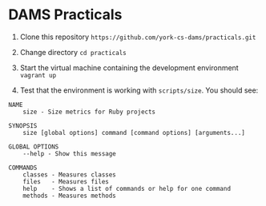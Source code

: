 # DAMS Practicals

1. Clone this repository `https://github.com/york-cs-dams/practicals.git`

2. Change directory `cd practicals`

3. Start the virtual machine containing the development environment `vagrant up`

4. Test that the environment is working with `scripts/size`. You should see:

```
NAME
    size - Size metrics for Ruby projects

SYNOPSIS
    size [global options] command [command options] [arguments...]

GLOBAL OPTIONS
    --help - Show this message

COMMANDS
    classes - Measures classes
    files   - Measures files
    help    - Shows a list of commands or help for one command
    methods - Measures methods
```
